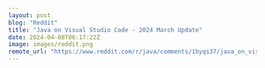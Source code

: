 ```yaml
---
layout: post
blog: "Reddit"
title: "Java on Visual Studio Code - 2024 March Update"
date: 2024-04-08T06:17:22Z
image: images/reddit.png
remote_url: "https://www.reddit.com/r/java/comments/1byqs37/java_on_visual_studio_code_2024_march_update/"
---
```


